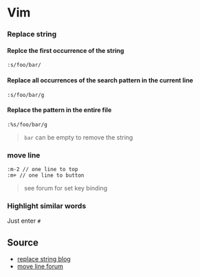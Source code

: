 # Vim

### Replace string

#### Replce the first occurrence of the string

```
:s/foo/bar/
```

#### Replace all occurrences of the search pattern in the current line

```
:s/foo/bar/g
```

#### Replace the pattern in the entire file

```
:%s/foo/bar/g
```

> `bar` can be empty to remove the string

### move line

```
:m-2 // one line to top
:m+ // one line to button
```

> see forum for set key binding

### Highlight similar words

Just enter `#`

## Source

- [replace string blog](https://linuxize.com/post/vim-find-replace/#:~:text=quick%20and%20easy.-,Basic%20Find%20and%20Replace,press%20the%20'Esc'%20key.)
- [move line forum](https://vi.stackexchange.com/questions/2674/how-can-i-easily-move-a-line?newreg=56ad4fbfe6e24117b82d3b38c0b1a3de)
